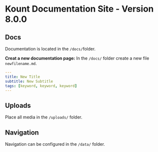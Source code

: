 # Kount Documentation Site - Version 8.0.0 

## Docs
Documentation is located in the `/docs/`folder.

**Creat a new documentation page:**
In the `/docs/` folder create a new file `newfilename.md`. 

```yaml
---
title: New Title
subtitle: New Subtitle
tags: [keyword, keyword, keyword]
---
```

## Uploads
Place all media in the `/uploads/` folder.

## Navigation
Navigation can be configured in the `/data/` folder.


  


